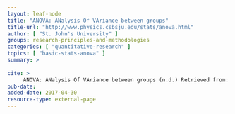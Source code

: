 ```yaml
---
layout: leaf-node
title: "ANOVA: ANalysis Of VAriance between groups"
title-url: "http://www.physics.csbsju.edu/stats/anova.html"
author: [ "St. John's University" ]
groups: research-principles-and-methodologies
categories: [ "quantitative-research" ]
topics: [ "basic-stats-anova" ]
summary: >
     
cite: >
     ANOVA: ANalysis Of VAriance between groups (n.d.) Retrieved from: http://www.physics.csbsju.edu/stats/anova.html
pub-date: 
added-date: 2017-04-30
resource-type: external-page
---
```

